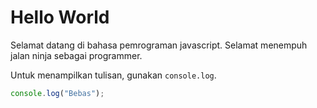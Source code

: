 # Hello World

Selamat datang di bahasa pemrograman javascript. Selamat menempuh jalan ninja sebagai programmer.

Untuk menampilkan tulisan, gunakan `console.log`.

```javascript
console.log("Bebas");
